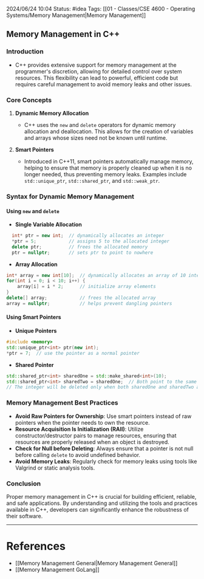 2024/06/24 10:04
Status: #idea
Tags: [[01 - Classes/CSE 4600 - Operating Systems/Memory Management|Memory Management]]

## Memory Management in C++

### Introduction
- C++ provides extensive support for memory management at the programmer's discretion, allowing for detailed control over system resources. This flexibility can lead to powerful, efficient code but requires careful management to avoid memory leaks and other issues.

### Core Concepts

1. **Dynamic Memory Allocation**
   - C++ uses the `new` and `delete` operators for dynamic memory allocation and deallocation. This allows for the creation of variables and arrays whose sizes need not be known until runtime.

2. **Smart Pointers**
   - Introduced in C++11, smart pointers automatically manage memory, helping to ensure that memory is properly cleaned up when it is no longer needed, thus preventing memory leaks. Examples include `std::unique_ptr`, `std::shared_ptr`, and `std::weak_ptr`.

### Syntax for Dynamic Memory Management

#### Using `new` and `delete`

- **Single Variable Allocation**
 
```cpp
  int* ptr = new int;  // dynamically allocates an integer
  *ptr = 5;            // assigns 5 to the allocated integer
  delete ptr;          // frees the allocated memory
  ptr = nullptr;       // sets ptr to point to nowhere
```

- **Array Allocation**

```cpp
int* array = new int[10];  // dynamically allocates an array of 10 integers
for(int i = 0; i < 10; i++) {
    array[i] = i * 2;      // initialize array elements
}
delete[] array;            // frees the allocated array
array = nullptr;           // helps prevent dangling pointers
```

#### Using Smart Pointers

- **Unique Pointers**

```cpp
#include <memory>
std::unique_ptr<int> ptr(new int);
*ptr = 7;  // use the pointer as a normal pointer
```

- **Shared Pointer**

```cpp
std::shared_ptr<int> sharedOne = std::make_shared<int>(10);
std::shared_ptr<int> sharedTwo = sharedOne;  // Both point to the same integer
// The integer will be deleted only when both sharedOne and sharedTwo are out of scope or reassigned.
```

### Memory Management Best Practices

- **Avoid Raw Pointers for Ownership**: Use smart pointers instead of raw pointers when the pointer needs to own the resource.
- **Resource Acquisition Is Initialization (RAII)**: Utilize constructor/destructor pairs to manage resources, ensuring that resources are properly released when an object is destroyed.
- **Check for Null before Deleting**: Always ensure that a pointer is not null before calling `delete` to avoid undefined behavior.
- **Avoid Memory Leaks**: Regularly check for memory leaks using tools like Valgrind or static analysis tools.

### Conclusion

Proper memory management in C++ is crucial for building efficient, reliable, and safe applications. By understanding and utilizing the tools and practices available in C++, developers can significantly enhance the robustness of their software.


---
# References

- [[Memory Management General|Memory Management General]]
- [[Memory Management GoLang]]